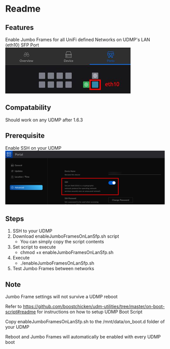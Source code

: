 # Readme

## Features
Enable Jumbo Frames for all UniFi defined Networks on UDMP's LAN (eth10) SFP Port
![Enable Jumbo Frames On This Port](../resources/udmp001.jpg)

## Compatability
Should work on any UDMP after 1.6.3

## Prerequisite
Enable SSH on your UDMP
![Enable SSH](../resources/udmp002.jpg)

## Steps

 1. SSH to your UDMP
 2. Download enableJumboFramesOnLanSfp.sh script
    - You can simply copy the script contents
 3. Set script to execute
    - chmod +x enableJumboFramesOnLanSfp.sh
 4. Execute
    - ./enableJumboFramesOnLanSfp.sh
 5. Test Jumbo Frames between networks

## Note
Jumbo Frame settings will not survive a UDMP reboot

Refer to https://github.com/boostchicken/udm-utilities/tree/master/on-boot-script#readme for instructions on how to setup UDMP Boot Script

Copy enableJumboFramesOnLanSfp.sh to the /mnt/data/on_boot.d folder of your UDMP

Reboot and Jumbo Frames will automatically be enabled with every UDMP boot